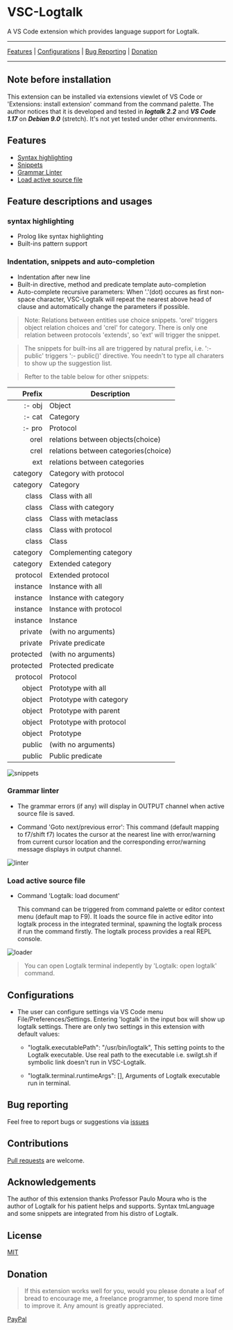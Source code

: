 # VSC-Logtalk
A VS Code extension which provides language support for Logtalk.

___________________
  [Features](#features) | [Configurations](#configurations) | [Bug Reporting](https://github.com/arthwang/vsc-logtalk/issues) | [Donation](#donation)
__________________

## Note before installation

This extension can be installed via extensions viewlet of VS Code or 'Extensions: install extension' command from the command palette. The author notices that it is developed and tested in ***logtalk 2.2*** and ***VS Code 1.17*** on ***Debian 9.0*** (stretch). It's not yet tested under other environments.

## Features
  * [Syntax highlighting](#syntax-highlighting)
  * [Snippets](#indentation-snippets-and-auto-completion)
  * [Grammar Linter](#grammar-linter)
  * [Load active source file](#load-active-source-file)

## Feature descriptions and usages
  
### syntax highlighting

  * Prolog like syntax highlighting
  * Built-ins pattern support

### Indentation, snippets and auto-completion

  * Indentation after new line
  * Built-in directive, method and predicate template auto-completion
  * Auto-complete recursive parameters:  When '.'(dot) occures as first non-space character, VSC-Logtalk will repeat the nearest above head of clause and automatically change the parameters if possible.
  
   > Note: Relations between entities use choice snippets. 'orel' triggers object relation choices and 'crel' for category. There is only one relation between protocols 'extends', so 'ext' will trigger the snippet.
   
   > The snippets for built-ins all are triggered by natural prefix, i.e. ':- public' triggers ':- public()' directive. You needn't to type all charaters to show up the suggestion list.

   > Refter to the table below for other snippets:

  | Prefix  | Description | 
  | -------: | ------- |
  |  :- obj | Object|
  |  :- cat | Category|
  |  :- pro | Protocol|
  |  orel | relations between objects(choice)|
  |  crel | relations between categories(choice)|
  |  ext | relations between categories|
  |  category | Category with protocol|
  |  category | Category|
  |  class | Class with all|
  |  class | Class with category|
  |  class | Class with metaclass|
  |  class | Class with protocol|
  |  class | Class|
  |  category | Complementing category|
  |  category | Extended category|
  |  protocol | Extended protocol|
  |  instance | Instance with all|
  |  instance | Instance with category|
  |  instance | Instance with protocol|
  |  instance | Instance|
  |  private | (with no arguments)|
  |  private | Private predicate|
  |  protected | (with no arguments)|
  |  protected | Protected predicate|
  |  protocol | Protocol|
  |  object | Prototype with all|
  |  object | Prototype with category|
  |  object | Prototype with parent|
  |  object | Prototype with protocol|
  |  object | Prototype|
  |  public | (with no arguments)|
  |  public | Public predicate|

  ![snippets](images/snippets.gif)

### Grammar linter
  * The grammar errors (if any) will display in OUTPUT channel when active source file is saved.
  
  * Command 'Goto next/previous error':  This command (default mapping to f7/shift f7) locates the cursor at the nearest line with error/warning from current cursor location and the corresponding error/warning message displays in output channel.

  ![linter](images/linter.gif)


### Load active source file

  * Command 'Logtalk: load document' 

    This command can be triggered from command palette or editor context menu (default map to F9). It loads the source file in active editor into logtalk process in the integrated terminal, spawning the logtalk process if run the command firstly. The logtalk process provides a real REPL console. 

  ![loader](images/loader.gif)
  
  > You can open Logtalk terminal indepently by 'Logtalk: open logtalk' command.

## Configurations
  
  * The user can configure settings via VS Code menu File/Preferences/Settings.  Entering 'logtalk' in the input box will show up logtalk settings. There are only two settings in this extension with default values:
    * "logtalk.executablePath": "/usr/bin/logtalk",
      This setting points to the Logtalk executable. Use real path to the executable i.e. swilgt.sh if symbolic link doesn't run in VSC-Logtalk.

    * "logtalk.terminal.runtimeArgs": [],
      Arguments of Logtalk executable run in terminal.

## Bug reporting

  Feel free to report bugs or suggestions via [issues](https://github.com/arthwang/vsc-logtalk/issues)

## Contributions

  [Pull requests](https://github.com/arthwang/vsc-logtalk/pulls) are welcome.

## Acknowledgements
  The author of this extension thanks Professor Paulo Moura who is the author of Logtalk for his patient helps and supports. Syntax tmLanguage and some snippets are integrated from his distro of Logtalk.

## License

  [MIT](http://www.opensource.org/licenses/mit-license.php)

## Donation

  >If this extension works well for you, would you please donate a loaf of bread to encourage me, a freelance programmer, to spend more time to improve it. Any amount is greatly appreciated.

   [PayPal](https://paypal.me/ArthurWang9)